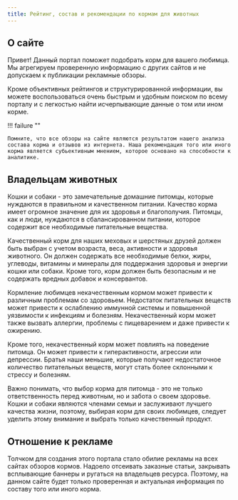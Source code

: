 ```yaml
---
title: Рейтинг, состав и рекомендации по кормам для животных
---
```


## О сайте

Привет! Данный портал поможет подобрать корм для вашего любимца. Мы агрегируем проверенную информацию с других сайтов и не допускаем к публикации рекламные обзоры.

Кроме объективных рейтингов и структурированной информации, вы можете воспользоваться очень быстрым и удобным поиском по всему порталу и с легкостью найти исчерпывающие данные о том или ином корме.

!!! failure ""

    Помните, что все обзоры на сайте являются результатом нашего анализа состава корма и отзывов из интернета. Наша рекомендация того или иного корма является субьективным мнением, которое основано на способности к аналитике. 


## Владельцам животных

Кошки и собаки - это замечательные домашние питомцы, которые нуждаются в правильном и качественном питании. Качество корма имеет огромное значение для их здоровья и благополучия. Питомцы, как и люди, нуждаются в сбалансированном питании, которое содержит все необходимые питательные вещества.

Качественный корм для наших меховых и шерстяных друзей должен быть выбран с учетом возраста, веса, активности и здоровья животного. Он должен содержать все необходимые белки, жиры, углеводы, витамины и минералы для поддержания здоровья и энергии кошки или собаки. Кроме того, корм должен быть безопасным и не содержать вредных добавок и консервантов.

Кормление любимцев некачественным кормом может привести к различным проблемам со здоровьем. Недостаток питательных веществ может привести к ослаблению иммунной системы и повышенной уязвимости к инфекциям и болезням. Некачественный корм может также вызвать аллергии, проблемы с пищеварением и даже привести к ожирению.

Кроме того, некачественный корм может повлиять на поведение питомца. Он может привести к гиперактивности, агрессии или депрессии. Братья наши меньшие, которые получают недостаточное количество питательных веществ, могут стать более склонными к стрессу и болезням.

Важно понимать, что выбор корма для питомца - это не только ответственность перед животным, но и забота о своем здоровье. Кошки и собаки являются членами семьи и заслуживают лучшего качества жизни, поэтому, выбирая корм для своих любимцев, следует уделить этому внимание и выбрать только качественный продукт.

## Отношение к рекламе

Толчком для создания этого портала стало обилие рекламы на всех сайтах обзоров кормов. Надоело отсеивать заказные статьи, закрывать всплывающие баннеры и ругаться на владельцев ресурса. Поэтому, на данном сайте будет только проверенная и актуальная информация по составу того или иного корма.
